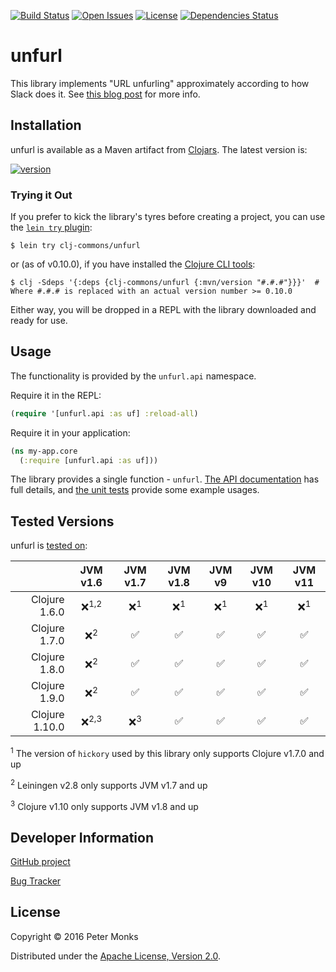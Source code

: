 [![Build Status](https://travis-ci.com/clj-commons/unfurl.svg?branch=master)](https://travis-ci.com/clj-commons/unfurl)
[![Open Issues](https://img.shields.io/github/issues/clj-commons/unfurl.svg)](https://github.com/clj-commons/unfurl/issues)
[![License](https://img.shields.io/github/license/clj-commons/unfurl.svg)](https://github.com/clj-commons/unfurl/blob/master/LICENSE)
[![Dependencies Status](https://versions.deps.co/clj-commons/unfurl/status.svg)](https://versions.deps.co/clj-commons/unfurl)

# unfurl

This library implements "URL unfurling" approximately according to how Slack does it.
See [this blog post](https://medium.com/slack-developer-blog/everything-you-ever-wanted-to-know-about-unfurling-but-were-afraid-to-ask-or-how-to-make-your-e64b4bb9254#.jhd6zdyjs)
for more info.

## Installation

unfurl is available as a Maven artifact from [Clojars](https://clojars.org/clj-commons/unfurl).  The latest version is:

[![version](https://clojars.org/clj-commons/unfurl/latest-version.svg)](https://clojars.org/clj-commons/unfurl)

### Trying it Out
If you prefer to kick the library's tyres before creating a project, you can use the [`lein try` plugin](https://github.com/rkneufeld/lein-try):

```shell
$ lein try clj-commons/unfurl
```

or (as of v0.10.0), if you have installed the [Clojure CLI tools](https://clojure.org/guides/getting_started#_clojure_installer_and_cli_tools):

```shell
$ clj -Sdeps '{:deps {clj-commons/unfurl {:mvn/version "#.#.#"}}}'  # Where #.#.# is replaced with an actual version number >= 0.10.0
```

Either way, you will be dropped in a REPL with the library downloaded and ready for use.

## Usage

The functionality is provided by the `unfurl.api` namespace.

Require it in the REPL:

```clojure
(require '[unfurl.api :as uf] :reload-all)
```

Require it in your application:

```clojure
(ns my-app.core
  (:require [unfurl.api :as uf]))
```

The library provides a single function - `unfurl`.  [The API documentation](https://clj-commons.github.io/unfurl/) has full details, and [the unit tests](https://github.com/clj-commons/unfurl/blob/master/test/unfurl/api_test.clj) provide some example usages.

## Tested Versions

unfurl is [tested on](https://travis-ci.com/clj-commons/unfurl):

|                | JVM v1.6         | JVM v1.7       | JVM v1.8        | JVM v9         | JVM v10        | JVM v11         |
|           ---: |  :---:           |  :---:         |  :---:          |  :---:         |  :---:         |  :---:          |
| Clojure 1.6.0  | ❌<sup>1,2</sup> | ❌<sup>1</sup> | ❌<sup>1</sup> | ❌<sup>1</sup> | ❌<sup>1</sup> | ❌<sup>1</sup> |
| Clojure 1.7.0  | ❌<sup>2</sup>   | ✅             | ✅             | ✅             | ✅             | ✅             |
| Clojure 1.8.0  | ❌<sup>2</sup>   | ✅             | ✅             | ✅             | ✅             | ✅             |
| Clojure 1.9.0  | ❌<sup>2</sup>   | ✅             | ✅             | ✅             | ✅             | ✅             |
| Clojure 1.10.0 | ❌<sup>2,3</sup> | ❌<sup>3</sup> | ✅             | ✅             | ✅             | ✅             |

<sup>1</sup> The version of `hickory` used by this library only supports Clojure v1.7.0 and up

<sup>2</sup> Leiningen v2.8 only supports JVM v1.7 and up

<sup>3</sup> Clojure v1.10 only supports JVM v1.8 and up

## Developer Information

[GitHub project](https://github.com/clj-commons/unfurl)

[Bug Tracker](https://github.com/clj-commons/unfurl/issues)

## License

Copyright © 2016 Peter Monks

Distributed under the [Apache License, Version 2.0](http://www.apache.org/licenses/LICENSE-2.0).
